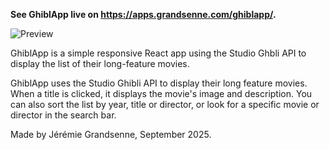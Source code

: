 

**See GhiblApp live on https://apps.grandsenne.com/ghiblapp/.**


![Preview](https://apps.grandsenne.com/ghiblapp/assets/princesse-mononoke-CESeXHLj.webp)


GhiblApp is a simple responsive React app using the Studio Ghbli API to display the list of their long-feature movies.

GhiblApp uses the Studio Ghibli API to display their long feature movies. When a title is clicked, it displays the movie's image and description.
You can also sort the list by year, title or director, or look for a specific movie or director in the search bar. 

Made by Jérémie Grandsenne, September 2025. 

